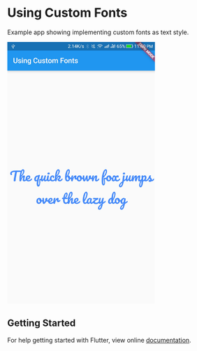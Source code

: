 # Using Custom Fonts

Example app showing implementing custom fonts as text style.

<img src="demo_img.jpg" height="600em" />


## Getting Started

For help getting started with Flutter, view online [documentation](http://flutter.dev/).